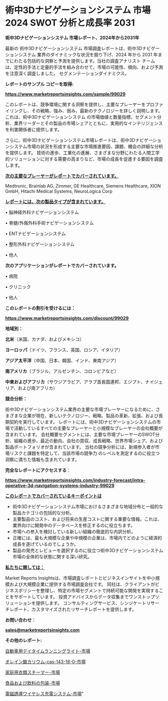 # 術中3Dナビゲーションシステム 市場 2024 SWOT 分析と成長率 2031

<strong>術中3Dナビゲーションシステム 市場レポート、2024年から2031年</strong>

最新の 術中3Dナビゲーションシステム 市場調査レポートは、術中3Dナビゲーションシステム 業界のダイナミックな状況を掘り下げ、2024 年から 2031 年までにわたる包括的な洞察と予測を提供します。当社の調査アナリスト チームは、定性的手法と定量的手法を組み合わせて、市場の可能性、傾向、および予測を注意深く調査しました。 セグメンテーションダイナミクス。



<strong>レポートのサンプル コピーを取得:</strong> <a href=https://www.marketreportsinsights.com/sample/99029>

<strong><u>https://www.marketreportsinsights.com/sample/99029</u></strong></a>

このレポートは、競争環境に関する洞察を提供し、主要なプレーヤーをプロファイリングし、その戦略、強み、弱み、最新のテクノロジーを詳しく説明します。 これは、術中3Dナビゲーションシステム の市場価値と数量指標、セグメント分析、業界リーダーとその製品の市場シェアとともに、実用的なインテリジェンスを利害関係者に提供します。

さらに、術中3Dナビゲーションシステム市場レポートは、術中3Dナビゲーションシステム市場の状況を形成する主要な市場推進要因、課題、機会の詳細な分析を提供します。 技術の進歩、工業化の進展、さまざまな分野にわたる人間工学的ソリューションに対する需要の高まりなど、市場の成長を促進する要因を調査します。



<strong><u>次の主要なプレーヤーがレポートでカバーされています。</u></strong>

Medtronic, Brainlab AG, Zimmer, GE Healthcare, Siemens Healthcare, XION GmbH, Hitachi Medical Systems, NeuroLogica Corp



<strong><u><b>レポートには、次の製品タイプが含まれています。</b></u></strong>

• 脳神経外科ナビゲーションシステム

• 脊髄/外傷外科手術ナビゲーションシステム

• ENTナビゲーションシステム

• 整形外科ナビゲーションシステム

• 他人



<strong><b>次のアプリケーションがレポートでカバーされています。</b></strong>

• 病院

• クリニック

• 他人



<strong><b>このレポートの割引を受けるには：</b></strong><a href=https://www.marketreportsinsights.com/discount/99029>

<strong><u>https://www.marketreportsinsights.com/discount/99029</u></strong></a>



<strong>地域別：</strong>



<strong>北米</strong>（米国、カナダ、およびメキシコ）



<strong>ヨーロッパ</strong>（ドイツ、フランス、英国、ロシア、イタリア）



<strong>アジア太平洋</strong>（中国、日本、韓国、インド、東南アジア）



<strong>南アメリカ</strong>（ブラジル、アルゼンチン、コロンビアなど）



<strong>中東およびアフリカ</strong>（サウジアラビア、アラブ首長国連邦、エジプト、ナイジェリア、および南アフリカ）



<strong>競合分析：</strong>

術中3Dナビゲーションシステム業界の主要な市場プレーヤーになるために、さまざまな企業が現在、新しいテクノロジー、戦略、製品の革新、拡張、および長期契約を実行しています。 レポートには、術中3Dナビゲーションシステムの市場で活動しているすべての主要なプレーヤーと小規模なプレーヤーの会社概要が含まれています。 会社概要セグメントには、主要な市場プレーヤーのSWOT分析、組織の進歩、最近の動向、会社の買収、成長戦略、世界市場シェア、および製品ポートフォリオが含まれています。 当社の競争分析には、新規参入者が市場リスクと課題を特定して、当該市場の競争力 のレベルを測定するのに役立つ洞察に満ちた情報も含まれています。



<strong>完全なレポートにアクセスする</strong>：

<a href=https://www.marketreportsinsights.com/industry-forecast/intra-operative-3d-navigation-systems-industry-99029>

<strong><u>https://www.marketreportsinsights.com/industry-forecast/intra-operative-3d-navigation-systems-industry-99029</u></strong></a>



<strong><u><b>このレポートでカバーされているキーポイントは</b></u></strong>
<ul>
  <li>術中3Dナビゲーションシステム市場におけるさまざまな地域分布と一般的な製品カテゴリの包括的な分析。</li>
  <li>主要製品のコスト、および将来の生産コストに関する重要な情報。これは、業界向けに開発中のデータベースを修正するのに役立ちます。</li>
  <li>市場への参入を検討している新しい組織の徹底的な内訳分析。</li>
  <li>正確には、最も大規模な企業や中規模の企業は、市場内でどのように経済的成長を遂げているのでしょうか。</li>
  <li>製品の発売とレビューを選択するのに役立つ術中3Dナビゲーションシステム市場の全体的な状態に関する深い研究。</li>
</ul>


<strong><u><b>私たちに関しては：</b></u></strong>

Market Reports Insightsは、市場調査レポートとビジネスインサイトを中小規模および大規模企業に提供する市場調査会社です。 同社は、クライアントがビジネスポリシーを整理し、特定の市場セグメントで持続可能な開発を実現することをサポートしています。 投資アドバイスからデータ収集までワンストップソリューションを提供します。 コンサルティングサービス、シンジケートリサーチレポート、カスタマイズされたリサーチレポートを提供します。



<strong><b>お問い合わせ</b></strong>：

<a href=mailto:sales@marketreportsinsights.com>

<strong><u>sales@marketreportsinsights.com</u></strong></a>



<strong>その他のレポート:</strong>

<a href=https://www.linkedin.com/pulse/自動車用デイタイムランニングライト-市場-2023-競争分析と事業成長-2030-1nxcf/>自動車用デイタイムランニングライト-市場</a>

<a href=https://www.linkedin.com/pulse/オレイン酸カリウム-cas-143-18-0-市場-2023-推進要因と成長機会-1inif/>オレイン酸カリウム-cas-143-18-0-市場</a>

<a href=https://www.linkedin.com/pulse/家庭用衣類スチーマー-市場-2023-収益と成長ドライバー-2030-pr-news-hub-zdfrf/>家庭用衣類スチーマー-市場</a>

<a href=https://www.linkedin.com/pulse/食品および飲料の包装-市場-2023-総合分析と事業成長戦略-2030-mgigf/>食品および飲料の包装-市場</a>

<a href=https://www.linkedin.com/pulse/電磁誘導ワイヤレス充電システム-市場-2023-総利益と主要ベンダー-2030-bac1f/>電磁誘導ワイヤレス充電システム-市場</a>"
